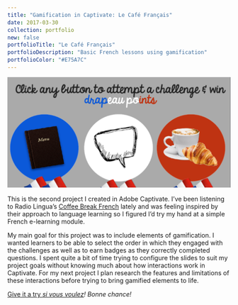 ```yaml
---
title: "Gamification in Captivate: Le Café Français"
date: 2017-03-30
collection: portfolio
new: false
portfolioTitle: "Le Café Français"
portfolioDescription: "Basic French lessons using gamification"
portfolioColor: "#E75A7C"
---
```


![Le Café Français Screenshot](/images/frenchcafe-splash.png)

This is the second project I created in Adobe Captivate. I’ve been listening to Radio Lingua’s [Coffee Break French](<http://www.coffeebreakfrench.com/>) lately and was feeling inspired by their approach to language learning so I figured I’d try my hand at a simple French e-learning module. 

My main goal for this project was to include elements of gamification. I wanted learners to be able to select the order in which they engaged with the challenges as well as to earn badges as they correctly completed questions. I spent quite a bit of time trying to configure the slides to suit my project goals without knowing much about how interactions work in Captivate. For my next project I plan research the features and limitations of these interactions before trying to bring gamified elements to life.

[Give it a try <i>si vous voulez<i>](/extra/le-cafe-francais)! Bonne chance!
